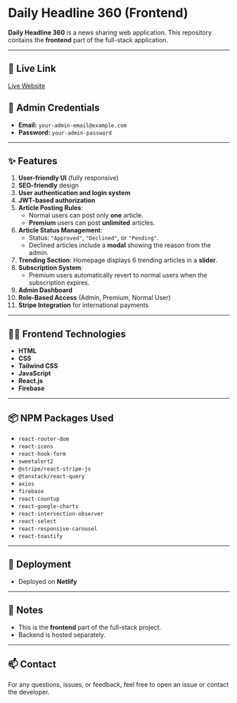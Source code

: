 # Daily Headline 360 (Frontend)

**Daily Headline 360** is a news sharing web application. This repository contains the **frontend** part of the full-stack application.

---

## 🔗 Live Link
[Live Website](#)

## 🔐 Admin Credentials
- **Email:** `your-admin-email@example.com`
- **Password:** `your-admin-password`

---

## ✨ Features

1. **User-friendly UI** (fully responsive)
2. **SEO-friendly** design
3. **User authentication and login system**
4. **JWT-based authorization**
5. **Article Posting Rules**:
   - Normal users can post only **one** article.
   - **Premium** users can post **unlimited** articles.
6. **Article Status Management**:
   - Status: `"Approved"`, `"Declined"`, or `"Pending"`.
   - Declined articles include a **modal** showing the reason from the admin.
7. **Trending Section**: Homepage displays 6 trending articles in a **slider**.
8. **Subscription System**:
   - Premium users automatically revert to normal users when the subscription expires.
9. **Admin Dashboard**
10. **Role-Based Access** (Admin, Premium, Normal User)
11. **Stripe Integration** for international payments

---

## 🧑‍💻 Frontend Technologies

- **HTML**
- **CSS**
- **Tailwind CSS**
- **JavaScript**
- **React.js**
- **Firebase**

---

## 📦 NPM Packages Used

- `react-router-dom`
- `react-icons`
- `react-hook-form`
- `sweetalert2`
- `@stripe/react-stripe-js`
- `@tanstack/react-query`
- `axios`
- `firebase`
- `react-countup`
- `react-google-charts`
- `react-intersection-observer`
- `react-select`
- `react-responsive-carousel`
- `react-toastify`

---

## 🚀 Deployment

- Deployed on **Netlify**

---

## 📝 Notes

- This is the **frontend** part of the full-stack project.
- Backend is hosted separately.

---

## 📫 Contact

For any questions, issues, or feedback, feel free to open an issue or contact the developer.
